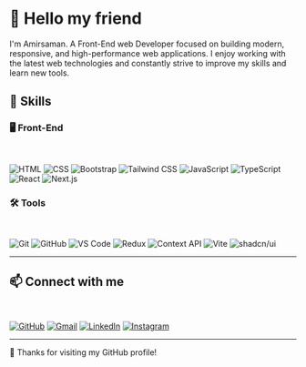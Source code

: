 <h1>
  👋 Hello my friend
</h1>

<p>
  I'm Amirsaman. A Front-End web Developer focused on building modern, responsive, and high-performance web applications. I enjoy working with the latest web technologies and constantly strive to improve my skills and learn new tools.
</p>

<h2>
🚀 Skills
</h2>

<h3>
🖥️ Front-End
</h3> 
<br/>

![HTML](https://img.shields.io/badge/-HTML-E34F26?logo=html5&logoColor=white&style=flat)
![CSS](https://img.shields.io/badge/-CSS-1572B6?logo=css3&logoColor=white&style=flat)
![Bootstrap](https://img.shields.io/badge/-Bootstrap-7952B3?logo=bootstrap&logoColor=white&style=flat)
![Tailwind CSS](https://img.shields.io/badge/-Tailwind_CSS-06B6D4?logo=tailwindcss&logoColor=white&style=flat)
![JavaScript](https://img.shields.io/badge/-JavaScript-F7DF1E?logo=javascript&logoColor=black&style=flat)
![TypeScript](https://img.shields.io/badge/-TypeScript-3178C6?logo=typescript&logoColor=white&style=flat)
![React](https://img.shields.io/badge/-React-61DAFB?logo=react&logoColor=black&style=flat)
![Next.js](https://img.shields.io/badge/-Next.js-000000?logo=next.js&logoColor=white&style=flat)

<h3>
🛠️ Tools
</h3> 
<br/>

![Git](https://img.shields.io/badge/-Git-F05032?logo=git&logoColor=white&style=flat)
![GitHub](https://img.shields.io/badge/-GitHub-181717?logo=github&logoColor=white&style=flat)
![VS Code](https://img.shields.io/badge/-VSCode-007ACC?logo=visual-studio-code&logoColor=white&style=flat)
![Redux](https://img.shields.io/badge/Redux-764ABC?style=flat&logo=redux&logoColor=white)
![Context API](https://img.shields.io/badge/Context%20API-61DAFB?style=flat&logo=react&logoColor=black)
![Vite](https://img.shields.io/badge/Vite-646CFF?style=flat&logo=vite&logoColor=FFD62E)
![shadcn/ui](https://img.shields.io/badge/shadcn/ui-000000?style=flat&logo=vercel&logoColor=white)


---

<h2>
📫 Connect with me
</h2>
<br/>

[![GitHub](https://img.shields.io/badge/-GitHub-181717?logo=github&logoColor=white)](https://github.com/Amirsamangh)
[![Gmail](https://img.shields.io/badge/-Gmail-D14836?logo=gmail&logoColor=white)](mailto:gharechahi72@gmail.com)
[![LinkedIn](https://img.shields.io/badge/-LinkedIn-0077B5?logo=linkedin&logoColor=white)](https://www.linkedin.com/in/amirsaman-gharechahi-16ba95190/)
[![Instagram](https://img.shields.io/badge/-Instagram-E4405F?logo=instagram&logoColor=white)](https://www.instagram.com/a_saman_gh?igsh=dWY1enp3dHgxMDRr)

---

🌟 Thanks for visiting my GitHub profile!

<!--
**Amirsamangh/Amirsamangh** is a ✨ _special_ ✨ repository because its `README.md` (this file) appears on your GitHub profile.

Here are some ideas to get you started:

- 🔭 I’m currently working on ...
- 🌱 I’m currently learning ...
- 👯 I’m looking to collaborate on ...
- 🤔 I’m looking for help with ...
- 💬 Ask me about ...
- 📫 How to reach me: ...
- 😄 Pronouns: ...
- ⚡ Fun fact: ...
-->
